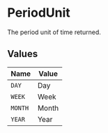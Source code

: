 # PeriodUnit

The period unit of time returned.


## Values

| Name    | Value   |
| ------- | ------- |
| `DAY`   | Day     |
| `WEEK`  | Week    |
| `MONTH` | Month   |
| `YEAR`  | Year    |